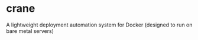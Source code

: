 # crane
A lightweight deployment automation system for Docker (designed to run on bare metal servers)
